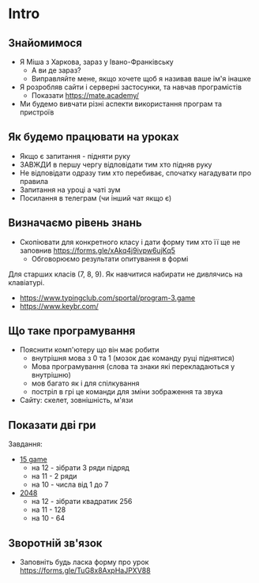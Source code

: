 # Intro

## Знайомимося
- Я Міша з Харкова, зараз у Івано-Франківську
  - А ви де зараз?
  - Виправляйте мене, якщо хочете щоб я називав ваше ім'я інашке
- Я розробляв сайти і серверні застосунки, та навчав програмістів
  - Показати https://mate.academy/
- Ми будемо вивчати різні аспекти використання програм та пристроїв

## Як будемо працювати на уроках
- Якщо є запитання - підняти руку 
- ЗАВЖДИ в першу чергу відповідати тим хто підняв руку
- Не відповідати одразу тим хто перебиває, спочатку нагадувати про правила
- Запитання на уроці а чаті зум
- Посилання в телеграм (чи інший чат якщо є)

## Визначаємо рівень знань
- Скопіювати для конкретного класу і дати форму тим хто її ще не заповнив https://forms.gle/xAkq4j9ivpw6ujKq5
  - Обговорюємо результати опитування в формі

Для старших класів (7, 8, 9). Як навчитися набирати не дивлячись на клавіатурі.
- https://www.typingclub.com/sportal/program-3.game
- https://www.keybr.com/

## Що таке програмування
- Пояснити комп'ютеру що він має робити
  - внутрішня мова з 0 та 1 (мозок дає команду руці піднятися)
  - Мова програмування (слова та знаки які перекладаються у внутрішню)
  - мов багато як і для спілкування
  - постріл в грі це команди для зміни зображення та звука
- Сайту: скелет, зовнішність, м'язи

## Показати дві гри
Завдання:
- [15 game](https://codepen.io/mateacademy/full/vYqYOwx)
  - на 12 - зібрати 3 ряди підряд
  - на 11 - 2 ряди
  - на 10 - числа від 1 до 7
- [2048](https://codepen.io/mateacademy/full/RwJbGgG)
  - на 12 - зібрати квадратик 256
  - на 11 - 128
  - на 10 - 64

## Зворотній зв'язок
- Заповніть будь ласка форму про урок https://forms.gle/TuG8x8AxpHaJPXV88
